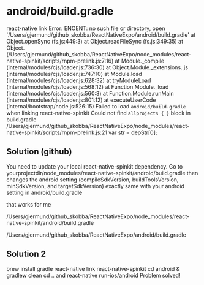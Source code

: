 # android/build.gradle 
react-native link
Error: ENOENT: no such file or directory, open '/Users/gjermund/github_skobba/ReactNativeExpo/android/build.gradle'
    at Object.openSync (fs.js:449:3)
    at Object.readFileSync (fs.js:349:35)
    at Object.<anonymous> (/Users/gjermund/github_skobba/ReactNativeExpo/node_modules/react-native-spinkit/scripts/rnpm-prelink.js:7:16)
    at Module._compile (internal/modules/cjs/loader.js:736:30)
    at Object.Module._extensions..js (internal/modules/cjs/loader.js:747:10)
    at Module.load (internal/modules/cjs/loader.js:628:32)
    at tryModuleLoad (internal/modules/cjs/loader.js:568:12)
    at Function.Module._load (internal/modules/cjs/loader.js:560:3)
    at Function.Module.runMain (internal/modules/cjs/loader.js:801:12)
    at executeUserCode (internal/bootstrap/node.js:526:15)
Failed to load `android/build.gradle` when linking react-native-spinkit
Could not find `allprojects { }` block in build.gradle
/Users/gjermund/github_skobba/ReactNativeExpo/node_modules/react-native-spinkit/scripts/rnpm-prelink.js:21
var str = depStr[0];

## Solution (github)
You need to update your local react-native-spinkit dependency.
Go to yourprojectdir/node_modules/react-native-spinkit/android/build.gradle
then changes the android setting (compileSdkVersion, buildToolsVersion, minSdkVersion, and targetSdkVersion) exactly same with your android setting in android/build.gradle

that works for me


/Users/gjermund/github_skobba/ReactNativeExpo/node_modules/react-native-spinkit/android/build.gradle

/Users/gjermund/github_skobba/ReactNativeExpo/android/build.gradle


## Solution 2
brew install gradle
react-native link react-native-spinkit
cd android & gradlew clean
cd .. and react-native run-ios/android
Problem solved!